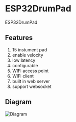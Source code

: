 # ESP32DrumPad

ESP32DrumPad

## Features

1. 15 instument pad
2. enable velocity
3. low latency
4. configurable
5. WIFI access point
6. WIFI client
7. built in web server
8. support websocket

## Diagram

![Diagram](https://github.com/kamshory/ESP32DrumPad/blob/main/ESP32Drum.drawio.svg)
